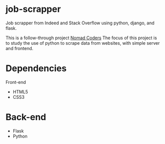 # job-scrapper
Job scrapper from Indeed and Stack Overflow using python, django, and flask.

This is a follow-through project [Nomad Coders](https://nomadcoders.co/python-for-beginners/lobby)
The focus of this project is to study the use of python to scrape data from websites, with simple server and frontend.


# Dependencies

Front-end
* HTML5
* CSS3

# Back-end
* Flask
* Python
